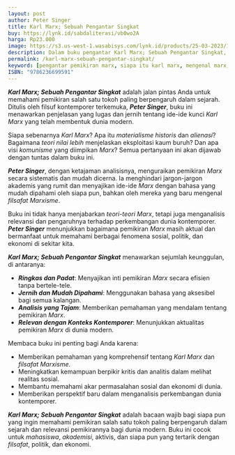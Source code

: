 ```yaml
---
layout: post
author: Peter Singer
title: Karl Marx; Sebuah Pengantar Singkat
buy: https://lynk.id/sabdaliterasi/vb0wo2A
harga: Rp23.000
image: https://s3.us-west-1.wasabisys.com/lynk.id/products/25-03-2023/1679687101613_7420129
description: Dalam buku pengantar Karl Marx; Sebuah Pengantar Singkat, Peter Singer menjelaskan pandangan inti yang menyatukan pemikiran Marx sehingga kita bisa me.
permalink: /karl-marx-sebuah-pengantar-singkat/
keyword: [pengantar pemikiran marx, siapa itu karl marx, mengenal marx, marx, karl marx, buku tentang marx]
ISBN: "9786236699591"
---
```


<p><em><strong>Karl Marx; Sebuah Pengantar Singkat</strong></em> adalah jalan pintas Anda untuk memahami pemikiran salah satu tokoh paling berpengaruh dalam sejarah. Ditulis oleh filsuf kontemporer terkemuka, <em><strong>Peter Singer</strong></em>, buku ini menawarkan penjelasan yang lugas dan jernih tentang ide-ide kunci <em>Karl Marx</em> yang telah membentuk dunia modern.</p><p>Siapa sebenarnya <em>Karl Marx</em>? Apa itu <em>materialisme historis</em> dan <em>alienasi</em>? Bagaimana <em>teori nilai lebih</em> menjelaskan eksploitasi kaum buruh? Dan apa visi <em>komunisme</em> yang diimpikan <em>Marx</em>? Semua pertanyaan ini akan dijawab dengan tuntas dalam buku ini.</p><p><em><strong>Peter Singer</strong></em>, dengan ketajaman analisisnya, menguraikan pemikiran <em>Marx</em> secara sistematis dan mudah dicerna. Ia menghindari jargon-jargon akademis yang rumit dan menyajikan ide-ide <em>Marx</em> dengan bahasa yang mudah dipahami oleh siapa pun, bahkan oleh mereka yang baru mengenal <em>filsafat Marxisme</em>.</p><p>Buku ini tidak hanya menjabarkan <em>teori-teori</em> <em>Marx</em>, tetapi juga menganalisis relevansi dan pengaruhnya terhadap perkembangan dunia kontemporer. <em><strong>Peter Singer</strong></em> menunjukkan bagaimana pemikiran <em>Marx</em> masih aktual dan bermanfaat untuk memahami berbagai fenomena sosial, politik, dan ekonomi di sekitar kita.</p><p><em><strong>Karl Marx; Sebuah Pengantar Singkat</strong></em> menawarkan sejumlah keunggulan, di antaranya:</p><ul><li><em><strong>Ringkas dan Padat</strong></em>: Menyajikan inti pemikiran <em>Marx</em> secara efisien tanpa bertele-tele.</li><li><em><strong>Jernih dan Mudah Dipahami</strong></em>: Menggunakan bahasa yang aksesibel bagi semua kalangan.</li><li><em><strong>Analisis yang Tajam</strong></em>: Memberikan pemahaman yang mendalam tentang pemikiran <em>Marx</em>.</li><li><em><strong>Relevan dengan Konteks Kontemporer</strong></em>: Menunjukkan aktualitas pemikiran <em>Marx</em> di dunia modern.</li></ul><p>Membaca buku ini penting bagi Anda karena:</p><ul><li>Memberikan pemahaman yang komprehensif tentang <em>Karl Marx</em> dan <em>filsafat Marxisme</em>.</li><li>Meningkatkan kemampuan berpikir kritis dan analitis dalam melihat realitas sosial.</li><li>Membantu memahami akar permasalahan sosial dan ekonomi di dunia.</li><li>Memberikan perspektif baru dalam menganalisis perkembangan dunia kontemporer.</li></ul><p><em><strong>Karl Marx; Sebuah Pengantar Singkat</strong></em> adalah bacaan wajib bagi siapa pun yang ingin memahami pemikiran salah satu tokoh paling berpengaruh dalam sejarah dan relevansi pemikirannya bagi dunia modern. Buku ini cocok untuk <em>mahasiswa</em>, <em>akademisi</em>, aktivis, dan siapa pun yang tertarik dengan <em>filsafat</em>, politik, dan ekonomi.</p>
